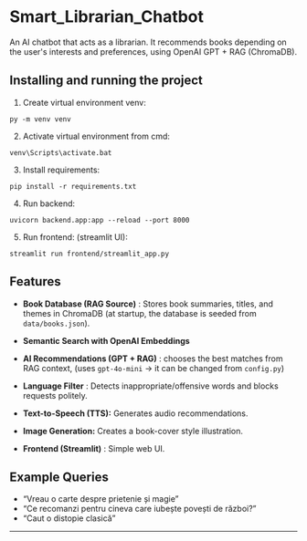 # Smart_Librarian_Chatbot
An AI chatbot that acts as a librarian. It recommends books depending on the user's interests and preferences, using OpenAI GPT + RAG (ChromaDB).


## Installing and running the project
1. Create virtual environment venv:
```
py -m venv venv
```

2. Activate virtual environment from cmd:
```
venv\Scripts\activate.bat 
```

3. Install requirements:
```
pip install -r requirements.txt
```


4. Run backend:
```
uvicorn backend.app:app --reload --port 8000
```

5. Run frontend: (streamlit UI):
```
streamlit run frontend/streamlit_app.py
```


## Features

- **Book Database (RAG Source)** : Stores book summaries, titles, and themes in ChromaDB (at startup, the database is seeded from `data/books.json`).  

- **Semantic Search with OpenAI Embeddings**    

- **AI Recommendations (GPT + RAG)**  : chooses the best matches from RAG context, (uses `gpt-4o-mini` -> it can be changed from `config.py`)

- **Language Filter** : Detects inappropriate/offensive words and blocks requests politely.


- **Text-to-Speech (TTS):** Generates audio recommendations.

- **Image Generation:** Creates a book-cover style illustration.


- **Frontend (Streamlit)**  : Simple web UI. 
## Example Queries
- “Vreau o carte despre prietenie și magie”  
- “Ce recomanzi pentru cineva care iubește povești de război?”  
- “Caut o distopie clasică”  

---
